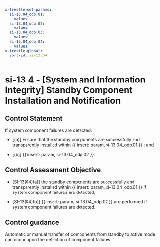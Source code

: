 ```yaml
---
x-trestle-set-params:
  si-13.04_odp.01:
    values:
  si-13.04_odp.02:
    values:
  si-13.04_odp.03:
    values:
  si-13.04_odp.04:
    values:
x-trestle-global:
  sort-id: si-13.04
---
```


# si-13.4 - \[System and Information Integrity\] Standby Component Installation and Notification

## Control Statement

If system component failures are detected:

- \[(a)\] Ensure that the standby components are successfully and transparently installed within {{ insert: param, si-13.04_odp.01 }} ; and

- \[(b)\]  {{ insert: param, si-13.04_odp.02 }}.

## Control Assessment Objective

- \[SI-13(04)(a)\] the standby components are successfully and transparently installed within {{ insert: param, si-13.04_odp.01 }} if system component failures are detected;

- \[SI-13(04)(b)\]  {{ insert: param, si-13.04_odp.02 }} are performed if system component failures are detected.

## Control guidance

Automatic or manual transfer of components from standby to active mode can occur upon the detection of component failures.
